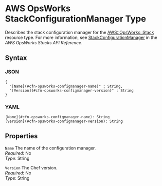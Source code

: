 # AWS OpsWorks StackConfigurationManager Type<a name="aws-properties-opsworks-stack-stackconfigmanager"></a>

Describes the stack configuration manager for the [AWS::OpsWorks::Stack](aws-resource-opsworks-stack.md) resource type\. For more information, see [StackConfigurationManager](http://docs.aws.amazon.com/opsworks/latest/APIReference/API_StackConfigurationManager.html) in the *AWS OpsWorks Stacks API Reference*\.

## Syntax<a name="w3ab2c21c14e1605b5"></a>

### JSON<a name="aws-properties-opsworks-stack-stackconfigmanager-syntax.json"></a>

```
{
  "[Name](#cfn-opsworks-configmanager-name)" : String,
  "[Version](#cfn-opsworks-configmanager-version)" : String
}
```

### YAML<a name="aws-properties-opsworks-stack-stackconfigmanager-syntax.yaml"></a>

```
[Name](#cfn-opsworks-configmanager-name): String
[Version](#cfn-opsworks-configmanager-version): String
```

## Properties<a name="w3ab2c21c14e1605b7"></a>

`Name`  <a name="cfn-opsworks-configmanager-name"></a>
The name of the configuration manager\.  
*Required*: No  
*Type*: String

`Version`  <a name="cfn-opsworks-configmanager-version"></a>
The Chef version\.  
*Required*: No  
*Type*: String